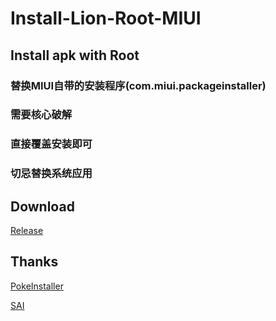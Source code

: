 # Install-Lion-Root-MIUI
## Install apk with Root


### 替换MIUI自带的安装程序(com.miui.packageinstaller)
### 需要核心破解
### 直接覆盖安装即可
### 切忌替换系统应用





## Download
[Release](https://github.com/dadaewq/Install-Lion-Root/releases)
     
## Thanks


[PokeInstaller](https://github.com/bavelee/PokeInstaller)  

[SAI](https://github.com/Aefyr/SAI)  

